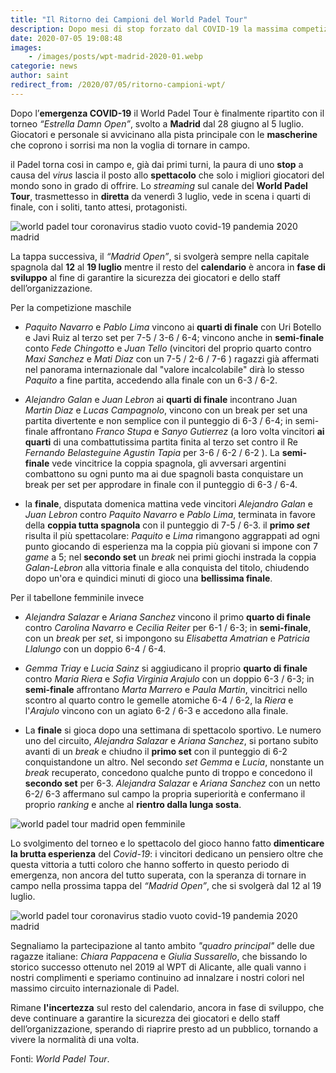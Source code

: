 ```yaml
---
title: "Il Ritorno dei Campioni del World Padel Tour"
description: Dopo mesi di stop forzato dal COVID-19 la massima competizione di paddle torna ad emozionare gli appasionati. Nel fine settimana si è concluso il "Madrid Open" che ha visto nel tabellone principale una coppia femminile italiana composta da Chiara Pappacena e Giulia Sussarello
date: 2020-07-05 19:08:48
images:
    - /images/posts/wpt-madrid-2020-01.webp
categorie: news
author: saint
redirect_from: /2020/07/05/ritorno-campioni-wpt/
---
```


Dopo l’**emergenza COVID-19**  il World Padel Tour è finalmente ripartito con il torneo _“Estrella Damn Open”_, svolto a **Madrid** dal 28 giugno al 5 luglio. Giocatori e personale si avvicinano alla pista principale con le **mascherine** che coprono i sorrisi ma non la voglia di tornare in campo.  

il Padel torna cosi in campo e, già dai primi turni, la paura di uno **stop** a causa del *virus* lascia il posto allo **spettacolo** che solo i migliori giocatori del mondo sono in grado di offrire. Lo *streaming* sul canale del **World Padel Tour**, trasmettesso in **diretta** da venerdì 3 luglio, vede in scena i quarti di finale, con i soliti, tanto attesi, protagonisti.

![world padel tour coronavirus stadio vuoto covid-19 pandemia 2020 madrid](/images/posts/wpt-madrid-2020-03.webp)

La tappa successiva, il _“Madrid Open”_, si svolgerà sempre nella capitale spagnola dal **12** al **19 luglio** mentre il resto del **calendario** è ancora in **fase di sviluppo** al fine di garantire la sicurezza dei giocatori e dello staff dell’organizzazione. 

Per la competizione maschile

- *Paquito Navarro* e *Pablo Lima* vincono ai **quarti di finale** con Uri Botello e Javi Ruiz al terzo set per 7-5 / 3-6 / 6-4; vincono anche in **semi-finale** conto *Fede Chingotto* e *Juan Tello* (vincitori del proprio quarto contro *Maxi Sanchez* e *Mati Diaz* con un 7-5 / 2-6 / 7-6 ) ragazzi già affermati nel panorama internazionale dal "valore incalcolabile" dirà lo stesso *Paquito* a fine partita, accedendo alla finale con un 6-3 / 6-2.

- *Alejandro Galan* e *Juan Lebron* ai **quarti di finale** incontrano Juan *Martin Diaz* e *Lucas Campagnolo*, vincono con un break per set una partita divertente e non semplice con il punteggio di 6-3 / 6-4; in semi-finale affrontano *Franco Stupa* e *Sanyo Gutierrez* (a loro volta vincitori **ai quarti** di una combattutissima partita finita al terzo set contro il Re *Fernando Belasteguine*  *Agustin Tapia* per 3-6 / 6-2 / 6-2 ). La **semi-finale** vede vincitrice la coppia spagnola, gli avversari argentini combattono su ogni punto ma ai due spagnoli basta conquistare un break per set per approdare in finale con il punteggio di 6-3 / 6-4.

- la **finale**, disputata domenica mattina vede vincitori *Alejandro Galan* e *Juan Lebron* contro *Paquito Navarro* e *Pablo Lima*, terminata in favore della **coppia tutta spagnola** con il punteggio di 7-5 / 6-3. il **primo *set*** risulta il più spettacolare: *Paquito* e *Lima* rimangono aggrappati ad ogni punto giocando di esperienza ma la coppia più giovani si impone con 7 *game* a 5; nel **secondo set** un *break* nei primi giochi instrada la coppia *Galan*-*Lebron* alla vittoria finale e alla conquista del titolo, chiudendo dopo un'ora e quindici minuti di gioco una **bellissima finale**.

Per il tabellone femminile invece

- *Alejandra* *Salazar* e *Ariana Sanchez* vincono il primo **quarto di finale** contro *Carolina Navarro* e *Cecilia Reiter* per 6-1 / 6-3; in **semi-finale**, con un *break* per *set*, si impongono su *Elisabetta* *Amatrian* e *Patricia Llalungo* con un doppio 6-4 / 6-4.

- *Gemma Triay* e *Lucia Sainz* si aggiudicano il proprio **quarto di finale** contro *Maria Riera* e *Sofia Virginia Arajulo* con un doppio 6-3 / 6-3; in **semi-finale** affrontano *Marta Marrero* e *Paula Martin*, vincitrici nello scontro al quarto contro le gemelle atomiche 6-4 / 6-2, la *Riera* e l'*Arajulo* vincono con un agiato 6-2 / 6-3 e accedono alla finale. 

- La **finale** si gioca dopo una settimana di spettacolo sportivo. Le numero uno del circuito, *Alejandra Salazar* e *Ariana Sanchez*, si portano subito avanti di un *break* e chiudno il **primo set** con il punteggio di 6-2 conquistandone un altro. Nel secondo *set* *Gemma* e *Lucia*, nonstante un *break* recuperato, concedono qualche punto di troppo e concedono il **secondo set** per 6-3. *Alejandra Salazar* e *Ariana Sanchez* con un netto 6-2/ 6-3 affermano sul campo la propria superiorità e confermano il proprio *ranking* e  anche al **rientro dalla lunga sosta**. 

![world padel tour madrid open femminile](/images/posts/wpt-madrid-2020-02.webp)

Lo svolgimento del torneo e lo spettacolo del gioco hanno fatto **dimenticare la brutta esperienza** del *Covid-19*: i vincitori dedicano un pensiero oltre che questa vittoria a tutti coloro che hanno sofferto in questo periodo di emergenza, non ancora del tutto superata, con la speranza di tornare in campo nella prossima tappa del *“Madrid Open”*, che si svolgerà dal 12 al 19 luglio.

![world padel tour coronavirus stadio vuoto covid-19 pandemia 2020 madrid](/images/posts/wpt-madrid-2020-04.webp)

Segnaliamo la partecipazione al tanto ambito *"quadro principal"* delle due ragazze italiane: *Chiara Pappacena* e *Giulia Sussarello*, che bissando lo storico successo ottenuto nel 2019 al WPT di Alicante, alle quali vanno i nostri complimenti e speriamo continuino ad innalzare i nostri colori nel massimo circuito internazionale di Padel. 

Rimane **l'incertezza** sul resto del calendario, ancora in fase di sviluppo, che deve continuare a garantire la sicurezza dei giocatori e dello staff dell’organizzazione, sperando di riaprire presto ad un pubblico, tornando a vivere la normalità di una volta. 

Fonti: *World Padel Tour*.